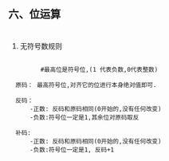 ## 六、位运算


#
1. 无符号数规则
```shell
  
         #最高位是符号位,(1 代表负数,0代表整数)
  
  原码： 最高符号位,对齐它的位进行本身绝对值即可.

  反码：
      -正数: 反码和原码相同(0开始的,没有任何改变)
      -负数:符号位一定是1,其余位对原码取反

  补码:  
      -正数: 反码和原码相同(0开始的,没有任何改变)
      -负数:符号位一定是1, 反码+1


```

